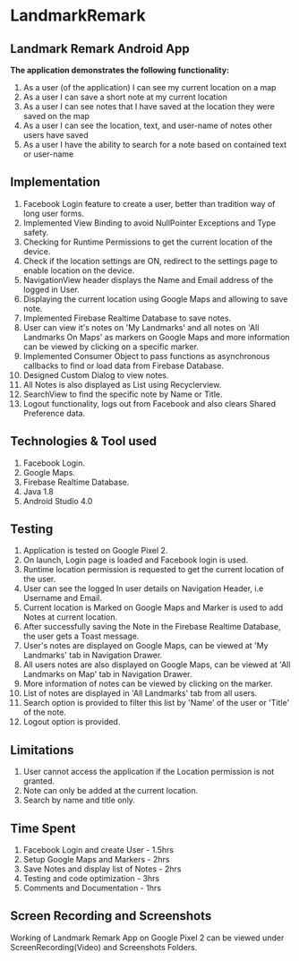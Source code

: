 # LandmarkRemark
## Landmark Remark Android App

**The application demonstrates the following functionality:**
1. As a user (of the application) I can see my current location on a map
2. As a user I can save a short note at my current location
3. As a user I can see notes that I have saved at the location they were saved
on the map
4. As a user I can see the location, text, and user-name of notes other users
have saved
5. As a user I have the ability to search for a note based on contained text or
user-name

## Implementation 
1. Facebook Login feature to create a user, better than tradition way of long user forms.
2. Implemented View Binding to avoid NullPointer Exceptions and Type safety.
3. Checking for Runtime Permissions to get the current location of the device.
4. Check if the location settings are ON, redirect to the settings page to enable location on the device. 
5. NavigationView header displays the Name and Email address of the logged in User.
6. Displaying the current location using Google Maps and allowing to save note.
7. Implemented Firebase Realtime Database to save notes.
8. User can view it's notes on 'My Landmarks' and all notes on 'All Landmarks On Maps' as markers on Google Maps and more information can be viewed by clicking on a specific marker.
9. Implemented Consumer Object to pass functions as asynchronous callbacks to find or load data from Firebase Database. 
10. Designed Custom Dialog to view notes.
11. All Notes is also displayed as List using Recyclerview.
12. SearchView to find the specific note by Name or Title.
13. Logout functionality, logs out from Facebook and also clears Shared Preference data.

## Technologies & Tool used
1. Facebook Login.
2. Google Maps.
3. Firebase Realtime Database.
4. Java 1.8
5. Android Studio 4.0

## Testing
1. Application is tested on Google Pixel 2.
2. On launch, Login page is loaded and Facebook login is used.
3. Runtime location permission is requested to get the current location of the user.
4. User can see the logged In user details on Navigation Header, i.e Username and Email.
5. Current location is Marked on Google Maps and Marker is used to add Notes at current location.
6. After successfully saving the Note in the Firebase Realtime Database, the user gets a Toast message.
7. User's notes are displayed on Google Maps, can be viewed at 'My Landmarks' tab in Navigation Drawer.
8. All users notes are also displayed on Google Maps, can be viewed at 'All Landmarks on Map' tab in Navigation Drawer. 
9. More information of notes can be viewed by clicking on the marker.
10. List of notes are displayed in 'All Landmarks' tab from all users.
11. Search option is provided to filter this list by 'Name' of the user or 'Title' of the note.
12. Logout option is provided.

## Limitations
1. User cannot access the application if the Location permission is not granted.
2. Note can only be added at the current location.
3. Search by name and title only.

## Time Spent
1. Facebook Login and create User - 1.5hrs
2. Setup Google Maps and Markers - 2hrs
3. Save Notes and display list of Notes - 2hrs
4. Testing and code optimization - 3hrs
5. Comments and Documentation - 1hrs

## Screen Recording and Screenshots
Working of Landmark Remark App on Google Pixel 2 can be viewed under ScreenRecording(Video) and Screenshots Folders.











